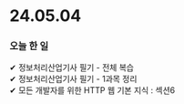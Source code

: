# 24.05.04
### 오늘  한 일
✔ 정보처리산업기사 필기 - 전체 복습 <br>
✔ 정보처리산업기사 필기 - 1과목 정리 <br>
✔ 모든 개발자를 위한 HTTP 웹 기본 지식 : 섹션6 <br>
